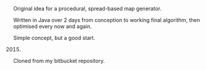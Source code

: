 Original idea for a procedural, spread-based map generator.

Written in Java over 2 days from conception to working final algorithm, then optimised every now and again.

Simple concept, but a good start.

2015.

Cloned from my bitbucket repository.
